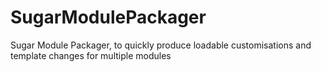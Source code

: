 # SugarModulePackager
Sugar Module Packager, to quickly produce loadable customisations and template changes for multiple modules

